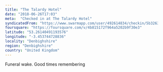 ```yaml
---
title: "The Talardy Hotel"
date: "2018-06-26T17:03"
meta:  "Checked in at The Talardy Hotel"
syndicatedFrom: "https://www.swarmapp.com/user/492614834/checkin/5b3263c9066332001c86c2e6"
foursquare: "https://foursquare.com/v/4b815172f964a5202b9f30e3"
latitude: "53.26140491193576"
longitude: "-3.453744728836"
locality: "Denbighshire"
region: "Denbighshire"
country: "United Kingdom"
---
```

Funeral wake. Good times remembering
